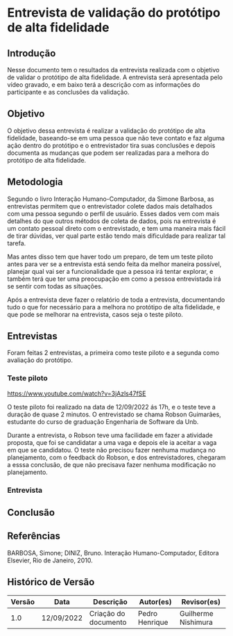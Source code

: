 # Entrevista de validação do protótipo de alta fidelidade

## Introdução
  Nesse documento tem o resultados da entrevista realizada com o objetivo de validar o protótipo de alta fidelidade. A entrevista será apresentada pelo vídeo gravado, e em baixo terá a descrição com as informações do participante e as conclusões da validação.

## Objetivo
  O objetivo dessa entrevista é realizar a validação do protótipo de alta fidelidade, baseando-se em uma pessoa que não teve contato e faz alguma ação dentro do protótipo e o entrevistador tira suas conclusões e depois documenta as mudanças que podem ser realizadas para a melhora do protótipo de alta fidelidade.
 
## Metodologia
  Segundo o livro Interação Humano-Computador, da Simone Barbosa, as entrevistas permitem que o entrevistador colete dados mais detalhados com uma pessoa segundo o perfil de usuário. Esses dados vem com mais detalhes do que outros métodos de coleta de dados, pois na entrevista é um contato pessoal direto com o entrevistado, e tem uma maneira mais fácil de tirar dúvidas, ver qual parte estão tendo mais dificuldade para realizar tal tarefa.
  
  Mas antes disso tem que haver todo um preparo, de tem um teste piloto antes para ver se a entrevista está sendo feita da melhor maneira possível, planejar qual vai ser a funcionalidade que a pessoa irá tentar explorar, e também terá que ter uma preocupação em como a pessoa entrevistada irá se sentir com todas as situações. 
  
  Após a entrevista deve fazer o relatório de toda a entrevista, documentando tudo o que for necessário para a melhora no protótipo de alta fidelidade, e que pode se melhorar na entrevista, casos seja o teste piloto.
  
## Entrevistas
  Foram feitas 2 entrevistas, a primeira como teste piloto e a segunda como avaliação do protótipo. 
  
### Teste piloto

https://www.youtube.com/watch?v=3jAzls47fSE

  O teste piloto foi realizado na data de 12/09/2022 ás 17h, e o teste teve a duração de quase 2 minutos. O entrevistado se chama Robson Guimarães, estudante do curso de graduação Engenharia de Software da Unb.

Durante a entrevista, o Robson teve uma facilidade em fazer a atividade proposta, que foi se candidatar a uma vaga e depois ele ia aceitar a vaga em que se candidatou. O teste não precisou fazer nenhuma mudança no planejamento, com o feedback do Robson, e dos entrevistadores, chegaram a esssa conclusão, de que não precisava fazer nenhuma modificação no planejamento.

### Entrevista

## Conclusão

  
## Referências
BARBOSA, Simone; DINIZ, Bruno. Interação Humano-Computador, Editora Elsevier, Rio de Janeiro, 2010.

## Histórico de Versão

| Versão | Data       | Descrição                      | Autor(es)                   | Revisor(es)                 |
| ------ | ---------- | ------------------------------ | --------------------------- | --------------------------- |
| 1.0    | 12/09/2022 | Criação do documento           | Pedro Henrique          |  Guilherme Nishimura           |
